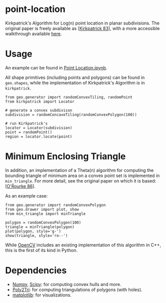 point-location
==============

Kirkpatrick's Algorithm for Log(n) point location in planar subdivisions. The original paper is freely available as [[Kirkpatrick 83](http://www.cs.princeton.edu/courses/archive/fall05/cos528/handouts/Optimal%20Search%20In%20Planar.pdf)], with a more accessible walkthrough available [here](http://cgm.cs.mcgill.ca/~athens/cs507/Projects/2002/PaulSandulescu/).

# Usage

An example can be found in [Point Location.ipynb](http://nbviewer.ipython.org/github/crm416/point-location/blob/master/Point%20Location.ipynb).

All shape primitives (including points and polygons) can be found in `geo.shapes`, while the implementation of Kirkpatrick's Algorithm is in `kirkpatrick`.

```
from geo.generator import randomConvexTiling, randomPoint
from kirkpatrick import Locator

# generate a convex subdivison
subdivision = randomConcaveTiling(randomConvexPolygon(100))

# run Kirkpatrick's
locator = Locator(subdivision)
point = randomPoint()
region = locator.locate(point)
```

# Minimum Enclosing Triangle

In addition, an implementation of a Theta(n) algorithm for computing the bounding triangle of minimum area on a convex point set is implemented in `min_triangle`. For more detail, see the original paper on which it is based: [[O'Rourke 86](http://prografix.narod.ru/source/orourke1986.pdf)].

As an example case:

```
from geo.generator import randomConvexPolygon
from geo.drawer import plot, show
from min_triangle import minTriangle

polygon = randomConvexPolygon(100)
triangle = minTriangle(polygon)
plot(polygon, style='g-')
show(triangle, style='ro--')
```

While [OpenCV](http://docs.opencv.org/master/modules/imgproc/doc/structural_analysis_and_shape_descriptors.html#minenclosingtriangle) includes an existing implementation of this algorithm in C++, this is the first of its kind in Python.

# Dependencies

- [Numpy](http://www.numpy.org), [Scipy](http://scipy.org): for computing convex hulls and more.
- [Poly2Tri](http://code.google.com/p/poly2tri/): for computing triangulations of polygons (with holes).
- [matplotlib](http://matplotlib.org): for visualizations.